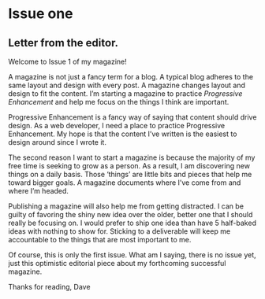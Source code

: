 # Issue one

## Letter from the editor.

Welcome to Issue 1 of my magazine! 

A magazine is not just a fancy term for a blog. A typical blog adheres to the same layout and design with every post. A magazine changes layout and design to fit the content. I’m starting a magazine to practice _Progressive Enhancement_ and help me focus on the things I think are important.

Progressive Enhancement is a fancy way of saying that content should drive design. As a web developer, I need a place to practice Progressive Enhancement. My hope is that the content I’ve written is the easiest to design around since I wrote it. 

The second reason I want to start a magazine is because the majority of my free time is seeking to grow as a person. As a result, I am discovering new things on a daily basis. Those ‘things’ are little bits and pieces that help me toward bigger goals. A magazine documents where I’ve come from and where I’m headed.

Publishing a magazine will also help me from getting distracted. I can be guilty of favoring the shiny new idea over the older, better one that I should really be focusing on. I would prefer to ship one idea than have 5 half-baked ideas with nothing to show for. Sticking to a deliverable will keep me accountable to the things that are most important to me. 

Of course, this is only the first issue. What am I saying, there is no issue yet, just this optimistic editorial piece about my forthcoming successful magazine. 

Thanks for reading,
Dave

